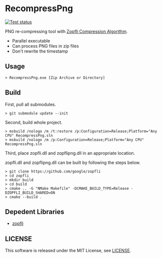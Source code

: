RecompressPng
=============

[![Test status](https://ci.appveyor.com/api/projects/status/pic7w57ggpfcs7qx?svg=true)](https://ci.appveyor.com/project/koturn/recompresspng "AppVeyor | koturn/RecompressPng")

PNG re-compressing tool with [Zopfli Compression Algorithm](https://github.com/google/zopfli "google/zopfli").

- Parallel executable
- Can process PNG files in zip files
- Don't rewrite the timestamp


## Usage

```shell
> RecompressPng.exe [Zip Archive or Directory]
```


## Build

First, pull all submodules.

```shell
> git submodule update --init
```

Second, build whole project.

```shell
> msbuild /nologo /m /t:restore /p:Configuration=Release;Platform="Any CPU" RecompressPng.sln
> msbuild /nologo /m /p:Configuration=Release;Platform="Any CPU" RecompressPng.sln
```

Third, place zopfli.dll and zopflipng.dll in an appropriate location.

zopfli.dll and zopflipng.dll can be built by following the steps below.

```shell
> git clone https://github.com/google/zopfli
> cd zopfli
> mkdir build
> cd build
> cmake .. -G "NMake Makefile" -DCMAKE_BUILD_TYPE=Release -DZOPFLI_BUILD_SHARED=ON
> cmake --build .
```


## Depedent Libraries

- [zopfli](https://github.com/google/zopfli "google/zopfli")


## LICENSE

This software is released under the MIT License, see [LICENSE](LICENSE "LICENSE").
